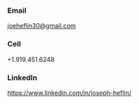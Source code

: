 ### Email
joeheflin30@gmail.com
### Cell
+1.919.451.6248
### LinkedIn
https://www.linkedin.com/in/joseph-heflin/